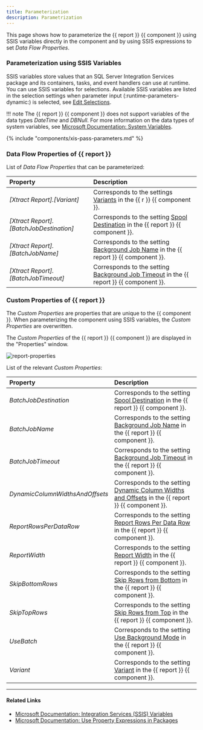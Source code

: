 ```yaml
---
title: Parameterization 
description: Parametrization 
---
```


This page shows how to parameterize the {{ report }} {{ component }} using SSIS variables directly in the component and by using SSIS expressions to set *Data Flow Properties*.

### Parameterization using SSIS Variables

SSIS variables store values that an SQL Server Integration Services package and its containers, tasks, and event handlers can use at runtime.<br> You can use SSIS variables for selections.
Available SSIS variables are listed in the selection settings when parameter input (:runtime-parameters-dynamic:) is selected, see [Edit Selections](variants-and-selections.md#edit-selections).<br> 

!!! note 
	The {{ report }} {{ component }} does not support variables of the data types *DateTime* and *DBNull*. 
	For more information on the data types of system variables, see [Microsoft Documentation: System Variables](https://docs.microsoft.com/en-us/sql/integration-services/system-variables?view=sql-server-ver15).


{% include "components/xis-pass-parameters.md" %}

### Data Flow Properties of {{ report }}
List of *Data Flow Properties* that can be parameterized:

|Property|Description|
|:----|:----|
| *[Xtract Report].[Variant]*| Corresponds to the settings [Variants](variants-and-selections.md/#choose-a-variant) in the {{ r }} {{ component }}.|
| *[Xtract Report].[BatchJobDestination]* | Corresponds to the setting [Spool Destination](settings.md/#spool-destination) in the {{ report }} {{ component }}.|
| *[Xtract Report].[BatchJobName]*        | Corresponds to the setting [Background Job Name](settings.md/#background-job-name) in the {{ report }} {{ component }}.|
| *[Xtract Report].[BatchJobTimeout]*     | Corresponds to the setting [Background Job Timeout](settings.md/#background-job-timeout) in the {{ report }} {{ component }}.|


### Custom Properties of {{ report }}

The *Custom Properties* are properties that are unique to the {{ component }}.
When parameterizing the component using SSIS variables, the *Custom Properties* are overwritten.

The *Custom Properties* of the {{ report }} {{ component }} are displayed in the "Properties" window. 

![report-properties](../../assets/images/documentation/components/report/xis/report-properties.png)

List of the relevant *Custom Properties*:

|Property|Description|
|:----|:----|
| *BatchJobDestination* | Corresponds to the setting [Spool Destination](settings.md/#spool-destination) in the {{ report }} {{ component }}.|
| *BatchJobName* | Corresponds to the setting [Background Job Name](settings.md/#background-job-name) in the {{ report }} {{ component }}.|
| *BatchJobTimeout* | Corresponds to the setting [Background Job Timeout](settings.md/#background-job-timeout) in the {{ report }} {{ component }}.|
| *DynamicColumnWidthsAndOffsets* | Corresponds to the setting [Dynamic Column Widths and Offsets](report-columns-define.md/#dynamic-column-width-and-offset) in the {{ report }} {{ component }}. |
| *ReportRowsPerDataRow* | Corresponds to the setting [Report Rows Per Data Row](report-rows-define.md#report-rows-per-data-row) in the {{ report }} {{ component }}. |
| *ReportWidth* | Corresponds to the setting [Report Width](report-rows-define.md/#report-width) in the {{ report }} {{ component }}. |
| *SkipBottomRows* | Corresponds to the setting [Skip Rows from Bottom](report-rows-define.md/#skip-rows-from-bottom) in the {{ report }} {{ component }}. |
| *SkipTopRows* | Corresponds to the setting [Skip Rows from Top](report-rows-define.md/#skip-rows-from-top) in the {{ report }} {{ component }}. |
| *UseBatch* | Corresponds to the setting [Use Background Mode](settings.md/#use-background-mode) in the {{ report }} {{ component }}. |
| *Variant* | Corresponds to the setting [Variant](variants-and-selections.md/#choose-a-variant) in the {{ report }} {{ component }}.|

****
#### Related Links
- [Microsoft Documentation: Integration Services (SSIS) Variables](https://docs.microsoft.com/en-us/sql/integration-services/integration-services-ssis-variables?view=sql-server-ver15)
- [Microsoft Documentation: Use Property Expressions in Packages](https://learn.microsoft.com/en-us/sql/integration-services/expressions/use-property-expressions-in-packages)
